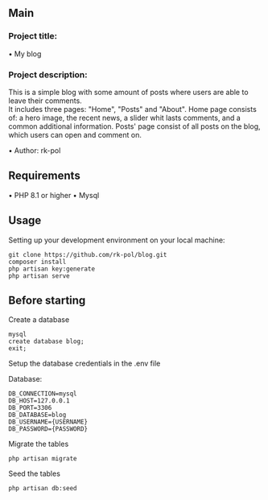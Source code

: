## Main

### Project title:<br>

• My blog

### Project description:<br>

This is a simple blog with some amount of posts where users are able to leave their comments.<br>
It includes three pages: "Home", "Posts" and "About".
Home page consists of: a hero image, the recent news, a slider whit lasts comments, and a common additional information.
Posts' page consist of all posts on the blog, which users can open and comment on.

•	Author: rk-pol 

## Requirements
•	PHP 8.1 or higher 
• 	Mysql

## Usage <br>
Setting up your development environment on your local machine: <br>
```
git clone https://github.com/rk-pol/blog.git
composer install
php artisan key:generate
php artisan serve
```


## Before starting <br>
Create a database <br>
```
mysql
create database blog;
exit;
```

Setup the database credentials in the .env file <br>

Database:
```
DB_CONNECTION=mysql
DB_HOST=127.0.0.1
DB_PORT=3306
DB_DATABASE=blog
DB_USERNAME={USERNAME}
DB_PASSWORD={PASSWORD}
```
Migrate the tables
```
php artisan migrate
```	

Seed the tables
```
php artisan db:seed
```	
